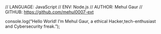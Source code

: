 // LANGUAGE: JavaScript
// ENV: Node.js
// AUTHOR: Mehul Gaur
// GITHUB: https://github.com/mehul0007-ext

console.log(“Hello World! I’m Mehul Gaur, a ethical Hacker,tech-enthusiast and Cybersecurity freak.”);
